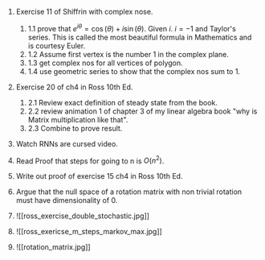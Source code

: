 1. Exercise 11 of Shiffrin with complex nose.
	1. 1.1 prove that $e^{i \theta} = \cos(\theta)+ i \sin(\theta)$. Given $i$. $i=-1$ and Taylor's series. This is called the most beautiful formula in Mathematics and is courtesy Euler.
	2. 1.2 Assume first vertex is the number 1 in the complex plane.
	3. 1.3 get complex nos for all vertices of polygon.
	4. 1.4 use geometric series to show that the complex nos sum to 1.
2. Exercise 20 of ch4 in Ross 10th Ed.
	1. 2.1 Review exact definition of steady state from the book.
	2. 2.2 review animation 1 of chapter 3 of my linear algebra book "why is Matrix multiplication like that".
	3. 2.3 Combine to prove result.
1. Watch RNNs are cursed video.
2. Read Proof that steps for going to n is $O(n^2)$.
3. Write out proof of exercise 15 ch4 in Ross 10th Ed.
4. Argue that the null space of a rotation matrix with non trivial rotation must have dimensionality of $0$.



2. ![[ross_exercise_double_stochastic.jpg]]
3. ![[ross_exericse_m_steps_markov_max.jpg]]
4. ![[rotation_matrix.jpg]]